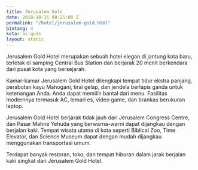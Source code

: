 ```yaml
---
title: Jerusalem Gold
date: 2018-10-15 08:25:00 Z
permalink: "/hotel/jerusalem-gold.html"
bintang: 4
kota: al-quds
layout: static
---
```


Jerusalem Gold Hotel merupakan sebuah hotel elegan di jantung kota baru, terletak di samping Central Bus Station dan berjarak 20 menit berkendara dari pusat kota yang bersejarah.

Kamar-kamar Jerusalem Gold Hotel dilengkapi tempat tidur ekstra panjang, perabotan kayu Mahogani, tirai gelap, dan jendela berlapis ganda untuk ketenangan Anda. Anda dapat memilih bantal dari menu. Fasilitas modernnya termasuk AC, lemari es, video game, dan brankas berukuran laptop.

Jerusalem Gold Hotel berjarak tidak jauh dari Jerusalem Congress Centre, dan Pasar Mahne Yehuda yang berwarna-warni dapat dijangkau dengan berjalan kaki. Tempat wisata utama di kota seperti Biblical Zoo, Time Elevator, dan Science Museum dapat dengan mudah dijangkau menggunakan transportasi umum.

Terdapat banyak restoran, toko, dan tempat hiburan dalam jarak berjalan kaki singkat dari Jerusalem Gold Hotel.